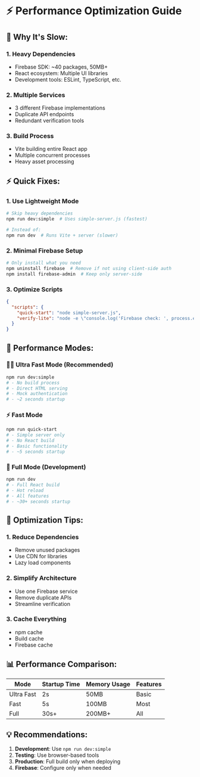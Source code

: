 # ⚡ Performance Optimization Guide

## 🐌 **Why It's Slow:**

### **1. Heavy Dependencies**
- Firebase SDK: ~40 packages, 50MB+
- React ecosystem: Multiple UI libraries
- Development tools: ESLint, TypeScript, etc.

### **2. Multiple Services**
- 3 different Firebase implementations
- Duplicate API endpoints
- Redundant verification tools

### **3. Build Process**
- Vite building entire React app
- Multiple concurrent processes
- Heavy asset processing

## ⚡ **Quick Fixes:**

### **1. Use Lightweight Mode**
```bash
# Skip heavy dependencies
npm run dev:simple  # Uses simple-server.js (fastest)

# Instead of:
npm run dev  # Runs Vite + server (slower)
```

### **2. Minimal Firebase Setup**
```bash
# Only install what you need
npm uninstall firebase  # Remove if not using client-side auth
npm install firebase-admin  # Keep only server-side
```

### **3. Optimize Scripts**
```json
{
  "scripts": {
    "quick-start": "node simple-server.js",
    "verify-lite": "node -e \"console.log('Firebase check: ', process.env.FIREBASE_PROJECT_ID ? 'Configured' : 'Not configured')\""
  }
}
```

## 🚀 **Performance Modes:**

### **🏃‍♂️ Ultra Fast Mode (Recommended)**
```bash
npm run dev:simple
# - No build process
# - Direct HTML serving
# - Mock authentication
# - ~2 seconds startup
```

### **⚡ Fast Mode**
```bash
npm run quick-start
# - Simple server only
# - No React build
# - Basic functionality
# - ~5 seconds startup
```

### **🐌 Full Mode (Development)**
```bash
npm run dev
# - Full React build
# - Hot reload
# - All features
# - ~30+ seconds startup
```

## 🔧 **Optimization Tips:**

### **1. Reduce Dependencies**
- Remove unused packages
- Use CDN for libraries
- Lazy load components

### **2. Simplify Architecture**
- Use one Firebase service
- Remove duplicate APIs
- Streamline verification

### **3. Cache Everything**
- npm cache
- Build cache
- Firebase cache

## 📊 **Performance Comparison:**

| Mode | Startup Time | Memory Usage | Features |
|------|-------------|--------------|----------|
| Ultra Fast | 2s | 50MB | Basic |
| Fast | 5s | 100MB | Most |
| Full | 30s+ | 200MB+ | All |

## 💡 **Recommendations:**

1. **Development**: Use `npm run dev:simple`
2. **Testing**: Use browser-based tools
3. **Production**: Full build only when deploying
4. **Firebase**: Configure only when needed